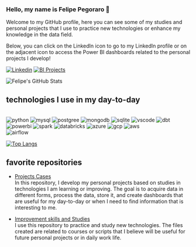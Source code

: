 ### Hello, my name is Felipe Pegoraro 👋

Welcome to my GitHub profile, here you can see some of my studies and personal projects that I use to practice new technologies or enhance my knowledge in the data field.

Below, you can click on the LinkedIn icon to go to my LinkedIn profile or on the adjacent icon to access the Power BI dashboards related to the personal projects I develop!

[![Linkedin](https://img.shields.io/badge/LinkedIn-0077B5?style=for-the-badge&logo=linkedin&logoColor=white)](https://www.linkedin.com/in/felipepegoraro/)
[![BI Projects](https://img.shields.io/badge/PowerBI-F2C811?style=for-the-badge&logo=Power%20BI&logoColor=white)](https://app.fabric.microsoft.com/groups/me/apps/009c0ec7-6fe9-408f-8536-e56411401d10/reports/5f1abcd9-68a7-4cd7-aa4d-7f80ff763eda/ReportSection?ctid=14cbd5a7-ec94-46ba-b314-cc0fc972a161&experience=power-bi)


![Felipe's GitHub Stats](https://github-readme-stats.vercel.app/api?username=felipegoraroficial&show_icons=true&theme=dracula)

## technologies I use in my day-to-day

<div style="display: inline_block"><br/>
    <img aling="center" alt="python" src="https://img.shields.io/badge/Python-3776AB?style=for-the-badge&logo=python&logoColor=white" />
    <img aling="center" alt="mysql" src="https://img.shields.io/badge/MySQL-00000F?style=for-the-badge&logo=mysql&logoColor=white" />
    <img aling="center" alt="postgree" src="https://img.shields.io/badge/PostgreSQL-316192?style=for-the-badge&logo=postgresql&logoColor=white" />
    <img aling="center" alt="mongodb" src="https://img.shields.io/badge/MongoDB-4EA94B?style=for-the-badge&logo=mongodb&logoColor=white" />
    <img aling="center" alt="sqlite" src="https://img.shields.io/badge/SQLite-07405E?style=for-the-badge&logo=sqlite&logoColor=white" />
    <img aling="center" alt="vscode" src="https://img.shields.io/badge/Visual_Studio_Code-0078D4?style=for-the-badge&logo=visual%20studio%20code&logoColor=white" />
    <img aling="center" alt="dbt" src="https://img.shields.io/badge/dbt-FF694B?style=for-the-badge&logo=dbt&logoColor=white" />
</div>
<div style="display: inline_block">
    <img aling="center" alt="powerbi" src="https://img.shields.io/badge/PowerBI-F2C811?style=for-the-badge&logo=Power%20BI&logoColor=white" />
    <img aling="center" alt="spark" src="https://img.shields.io/badge/Apache_Spark-FFFFFF?style=for-the-badge&logo=apachespark&logoColor=#E35A16" />
    <img aling="center" alt="databricks" src="https://img.shields.io/badge/Databricks-FF3621?style=for-the-badge&logo=Databricks&logoColor=white" />
    <img aling="center" alt="azure" src="https://img.shields.io/badge/Microsoft_Azure-0089D6?style=for-the-badge&logo=microsoft-azure&logoColor=white" />
    <img aling="center" alt="gcp" src="https://img.shields.io/badge/Google_Cloud-4285F4?style=for-the-badge&logo=google-cloud&logoColor=white" />
    <img aling="center" alt="aws" src="https://img.shields.io/badge/Amazon_AWS-232F3E?style=for-the-badge&logo=amazon-aws&logoColor=white" />
</div>
<div style="display: inline_block">
    <img aling="center" alt="airflow" src="https://img.shields.io/badge/Airflow-017CEE?style=for-the-badge&logo=Apache%20Airflow&logoColor=white" />

</div>

[![Top Langs](https://github-readme-stats.vercel.app/api/top-langs/?username=felipegoraroficial)](https://github.com/anuraghazra/github-readme-stats)

## favorite repositories

- [Projects Cases](https://github.com/felipegoraroficial/projetos)<br/>
In this repository, I develop my personal projects based on studies in technologies I am learning or improving. The goal is to acquire data in different forms, process the data, store it, and create dashboards that are useful for my day-to-day or when I need to find information that is interesting to me.

- [Improvement skills and Studies](https://github.com/felipegoraroficial/meus-scripts)<br/>
I use this repository to practice and study new technologies. The files created are related to courses or scripts that I believe will be useful for future personal projects or in daily work life.
